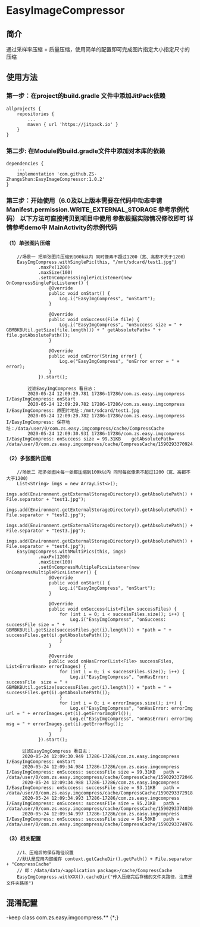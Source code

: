 # EasyImageCompressor
## 简介

 通过采样率压缩 + 质量压缩，使用简单的配置即可完成图片指定大小指定尺寸的压缩

## 使用方法

### 第一步：在project的build.gradle 文件中添加JitPack依赖

    allprojects {
        repositories {
            ...
            maven { url 'https://jitpack.io' }
        }
    }

### 第二步: 在Module的build.gradle文件中添加对本库的依赖

    dependencies {
        ...
        implementation 'com.github.ZS-ZhangsShun:EasyImageCompressor:1.0.2'
    }


### 第三步：开始使用（6.0及以上版本需要在代码中动态申请Manifest.permission.WRITE_EXTERNAL_STORAGE 参考示例代码） 以下方法可直接拷贝到项目中使用 参数根据实际情况修改即可 详情参考demo中 MainActivity的示例代码

#### （1）单张图片压缩

        //场景一 把单张图片压缩到100k以内 同时像素不超过1200（宽、高都不大于1200）
        EasyImgCompress.withSinglePic(this, "/mnt/sdcard/test1.jpg")
                .maxPx(1200)
                .maxSize(100)
                .setOnCompressSinglePicListener(new OnCompressSinglePicListener() {
                    @Override
                    public void onStart() {
                        Log.i("EasyImgCompress", "onStart");
                    }

                    @Override
                    public void onSuccess(File file) {
                        Log.i("EasyImgCompress", "onSuccess size = " + GBMBKBUtil.getSize(file.length()) + " getAbsolutePath= " + file.getAbsolutePath());
                    }

                    @Override
                    public void onError(String error) {
                        Log.e("EasyImgCompress", "onError error = " + error);
                    }
                }).start();

            过滤EasyImgCompress 看日志：
            2020-05-24 12:09:29.781 17286-17286/com.zs.easy.imgcompress I/EasyImgCompress: onStart
            2020-05-24 12:09:29.782 17286-17286/com.zs.easy.imgcompress I/EasyImgCompress: 原图片地址：/mnt/sdcard/test1.jpg
            2020-05-24 12:09:29.782 17286-17286/com.zs.easy.imgcompress I/EasyImgCompress: 保存地址：/data/user/0/com.zs.easy.imgcompress/cache/CompressCache
            2020-05-24 12:09:30.931 17286-17286/com.zs.easy.imgcompress I/EasyImgCompress: onSuccess size = 99.31KB    getAbsolutePath= /data/user/0/com.zs.easy.imgcompress/cache/CompressCache/1590293370924.jpg

#### （2）多张图片压缩

        //场景二 把多张图片每一张都压缩到100k以内 同时每张像素不超过1200（宽、高都不大于1200）
        List<String> imgs = new ArrayList<>();
        imgs.add(Environment.getExternalStorageDirectory().getAbsolutePath() + File.separator + "test1.jpg");
        imgs.add(Environment.getExternalStorageDirectory().getAbsolutePath() + File.separator + "test2.jpg");
        imgs.add(Environment.getExternalStorageDirectory().getAbsolutePath() + File.separator + "test3.jpg");
        imgs.add(Environment.getExternalStorageDirectory().getAbsolutePath() + File.separator + "test4.jpg");
        EasyImgCompress.withMultiPics(this, imgs)
                .maxPx(1200)
                .maxSize(100)
                .setOnCompressMultiplePicsListener(new OnCompressMultiplePicsListener() {
                    @Override
                    public void onStart() {
                        Log.i("EasyImgCompress", "onStart");
                    }

                    @Override
                    public void onSuccess(List<File> successFiles) {
                        for (int i = 0; i < successFiles.size(); i++) {
                            Log.i("EasyImgCompress", "onSuccess: successFile size = " + GBMBKBUtil.getSize(successFiles.get(i).length()) + "path = " + successFiles.get(i).getAbsolutePath());
                        }
                    }

                    @Override
                    public void onHasError(List<File> successFiles, List<ErrorBean> errorImages) {
                        for (int i = 0; i < successFiles.size(); i++) {
                            Log.i("EasyImgCompress", "onHasError: successFile  size = " + GBMBKBUtil.getSize(successFiles.get(i).length()) + "path = " + successFiles.get(i).getAbsolutePath());
                        }
                        for (int i = 0; i < errorImages.size(); i++) {
                            Log.e("EasyImgCompress", "onHasError: errorImg url = " + errorImages.get(i).getErrorImgUrl());
                            Log.e("EasyImgCompress", "onHasError: errorImg msg = " + errorImages.get(i).getErrorMsg());
                        }
                    }
                }).start();

          过滤EasyImgCompress 看日志：
          2020-05-24 12:09:30.949 17286-17286/com.zs.easy.imgcompress I/EasyImgCompress: onStart
          2020-05-24 12:09:34.984 17286-17286/com.zs.easy.imgcompress I/EasyImgCompress: onSuccess: successFile size = 99.31KB   path = /data/user/0/com.zs.easy.imgcompress/cache/CompressCache/1590293372046.jpg
          2020-05-24 12:09:34.988 17286-17286/com.zs.easy.imgcompress I/EasyImgCompress: onSuccess: successFile size = 93.11KB   path = /data/user/0/com.zs.easy.imgcompress/cache/CompressCache/1590293372918.jpg
          2020-05-24 12:09:34.993 17286-17286/com.zs.easy.imgcompress I/EasyImgCompress: onSuccess: successFile size = 95.21KB   path = /data/user/0/com.zs.easy.imgcompress/cache/CompressCache/1590293374030.jpg
          2020-05-24 12:09:34.997 17286-17286/com.zs.easy.imgcompress I/EasyImgCompress: onSuccess: successFile size = 94.50KB   path = /data/user/0/com.zs.easy.imgcompress/cache/CompressCache/1590293374976.jpg

#### （3）相关配置

        //1、压缩后的保存路径设置
        //默认是应用内部缓存 context.getCacheDir().getPath() + File.separator + "CompressCache"
        // 即：/data/data/<application package>/cache/CompressCache
        EasyImgCompress.withXXX().cacheDir("传入压缩完后存储的文件夹路径，注意是文件夹路径")



## 混淆配置
  -keep class com.zs.easy.imgcompress.** {*;}
